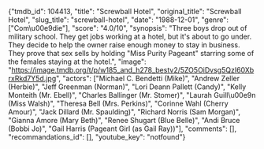 {"tmdb_id": 104413, "title": "Screwball Hotel", "original_title": "Screwball Hotel", "slug_title": "screwball-hotel", "date": "1988-12-01", "genre": ["Com\u00e9die"], "score": "4.0/10", "synopsis": "Three boys drop out of military school. They get jobs working at a hotel, but it's about to go under. They decide to help the owner raise enough money to stay in business. They prove that sex sells by holding \"Miss Purity Pageant\" starring some of the females staying at the hotel.", "image": "https://image.tmdb.org/t/p/w185_and_h278_bestv2/5ZO5OiDvsg5QzI60XbrxRkd7Y5d.jpg", "actors": ["Michael C. Bendetti (Mike)", "Andrew Zeller (Herbie)", "Jeff Greenman (Norman)", "Lori Deann Pallett (Candy)", "Kelly Monteith (Mr. Ebell)", "Charles Ballinger (Mr. Stomer)", "Laurah Guill\u00e9n (Miss Walsh)", "Theresa Bell (Mrs. Perkins)", "Corinne Wahl (Cherry Amour)", "Jack Dillard (Mr. Spaulding)", "Richard Norris (Sam Morgan)", "Gianna Amore (Mary Beth)", "Renee Shugart (Blue Belle)", "Andi Bruce (Bobbi Jo)", "Gail Harris (Pageant Girl (as Gail Ray))"], "comments": [], "recommandations_id": [], "youtube_key": "notfound"}